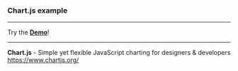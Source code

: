 ### __Chart.js example__
***

Try the **[Demo](https://population-charts.netlify.app/)**!

***

**Chart.js** - Simple yet flexible JavaScript charting for designers & developers\
https://www.chartjs.org/


